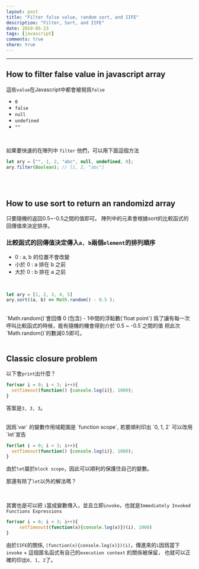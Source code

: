 ```yaml
---
layout: post
title: "Filter false value, random sort, and IIFE"
description: "Filter, Sort, and IIFE"
date: 2019-05-23
tags: [javascript]
comments: true
share: true
---
```


---

## How to filter false value in javascript array
這些`value`在Javascript中都會被視爲`false`
* `0`
* `false`
* `null`
* `undefined`
* `""`

<br/>

如果要快速的在陣列中 `filter` 他們，可以用下面這個方法
```javascript
let ary = ["", 1, 2, "abc", null, undefined, 0];
ary.filter(Boolean); // [1, 2, "abc"]
```

<br/>
<br/>

## How to use sort to return an randomizd array

只要隨機的返回0.5~-0.5之間的值即可。
陣列中的元素會根據sort的比較函式的回傳值來決定排序。
<br/>

### 比較函式的回傳值決定傳入`a, b`兩個`element`的排列順序
* 0 : a, b 的位置不會改變
* 小於 0 : a 排在 b 之前
* 大於 0 : b 排在 a 之前

<br/>

```javascript
let ary = [1, 2, 3, 4, 5]
ary.sort((a, b) => Math.random() - 0.5 );
```
<br/>
`Math.random()`會回傳 0 (包含) - 1中間的浮點數(`float point`)
爲了讓有每一次呼叫比較函式的時候，能有隨機的機會得到介於`0.5 ~ -0.5`之間的值
把此次`Math.random()`的數減0.5即可。

<br/>
<br/>

## Classic closure problem

以下會`print`出什麼？
```javascript
for(var i = 0; i < 3; i++){
  setTimeout(function() {console.log(i)}, 1000);
} 
```

答案是`3, 3, 3`。

<br/>
因爲`var` 的變數作用域範圍是 `function scope`,  若要順利印出 `0, 1, 2` 可以改用 `let`宣告

```javascript
for(let i = 0; i < 3; i++){
  setTimeout(function() {console.log(i)}, 1000);
}
```

由於`let`屬於`block scope`，因此可以順利的保護住自己的變數。

那還有除了`let`以外的解法嗎？

<br/>

其實也是可以把 `i`當成變數傳入，並且立即`invoke`，也就是`Immediately Invoked Functions Expressions`

```javascript
for(var i = 0; i < 3; i++){
	 setTimeout((function(x){console.log(x)})(i), 1000)
}
```

由於`IIFE`的關係, `(function(x){console.log(x)})(i)`，傳進來的`i`因爲當下`invoke` + 這個匿名函式有自己的`execution context` 的關係被保留，
也就可以正確的印出`0, 1, 2`了。


